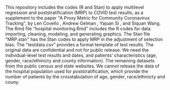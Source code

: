 This repository includes the codes (R and Stan) to apply multilevel regression and poststratification (MRP) to COVID test results, as a supplement to the paper "A Proxy Metric for Community Coronavirus Tracking", by Len Covello , Andrew Gelman , Yajuan Si , and Siquan Wang.
The Rmd file "hospital monitoring.Rmd" includes the R codes for data importing, cleaning, modeling, and generating graphics.
The Stan file "MRP.stan" has the Stan codes to apply MRP in the adjustment of selection bias.
The "testdata.csv" provides a format template of test results. The original data are confidential and not for public release. We need the individual-level test results and dates, and patients' characteristics (age, gender, race/ethinicty and county information).
The remaining datasets from the public census and state websites. We cannot release the data of the hospital population used for poststratification, which provide the number of patients by the crosstabulation of age, gender, race/ethinicty and couny. 
